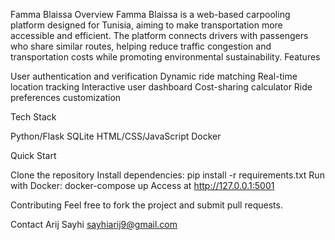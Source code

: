 Famma Blaissa
Overview
Famma Blaissa is a web-based carpooling platform designed for Tunisia, aiming to make transportation more accessible and efficient. The platform connects drivers with passengers who share similar routes, helping reduce traffic congestion and transportation costs while promoting environmental sustainability.
Features

User authentication and verification
Dynamic ride matching
Real-time location tracking
Interactive user dashboard
Cost-sharing calculator
Ride preferences customization

Tech Stack

Python/Flask
SQLite
HTML/CSS/JavaScript
Docker

Quick Start

Clone the repository
Install dependencies: pip install -r requirements.txt
Run with Docker: docker-compose up
Access at http://127.0.0.1:5001

Contributing
Feel free to fork the project and submit pull requests.

Contact
Arij Sayhi 
sayhiarij9@gmail.com
